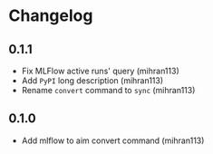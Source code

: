 # Changelog

## 0.1.1 
- Fix MLFlow active runs' query (mihran113)
- Add `PyPI` long description (mihran113)
- Rename `convert` command to `sync` (mihran113)
## 0.1.0 

- Add mlflow to aim convert command (mihran113)